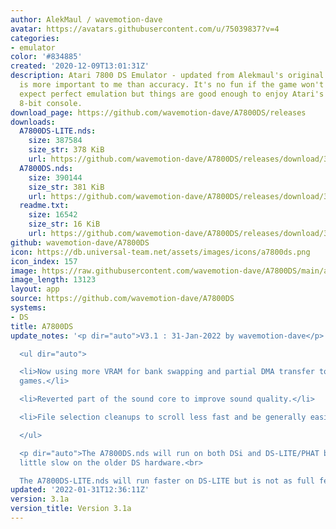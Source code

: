 ```yaml
---
author: AlekMaul / wavemotion-dave
avatar: https://avatars.githubusercontent.com/u/75039837?v=4
categories:
- emulator
color: '#834885'
created: '2020-12-09T13:01:31Z'
description: Atari 7800 DS Emulator - updated from Alekmaul's original. Playability
  is more important to me than accuracy. It's no fun if the game won't run. So don't
  expect perfect emulation but things are good enough to enjoy Atari's last major
  8-bit console.
download_page: https://github.com/wavemotion-dave/A7800DS/releases
downloads:
  A7800DS-LITE.nds:
    size: 387584
    size_str: 378 KiB
    url: https://github.com/wavemotion-dave/A7800DS/releases/download/3.1a/A7800DS-LITE.nds
  A7800DS.nds:
    size: 390144
    size_str: 381 KiB
    url: https://github.com/wavemotion-dave/A7800DS/releases/download/3.1a/A7800DS.nds
  readme.txt:
    size: 16542
    size_str: 16 KiB
    url: https://github.com/wavemotion-dave/A7800DS/releases/download/3.1a/readme.txt
github: wavemotion-dave/A7800DS
icon: https://db.universal-team.net/assets/images/icons/a7800ds.png
icon_index: 157
image: https://raw.githubusercontent.com/wavemotion-dave/A7800DS/main/arm9/gfx/bgTop.png
image_length: 13123
layout: app
source: https://github.com/wavemotion-dave/A7800DS
systems:
- DS
title: A7800DS
update_notes: '<p dir="auto">V3.1 : 31-Jan-2022 by wavemotion-dave</p>

  <ul dir="auto">

  <li>Now using more VRAM for bank swapping and partial DMA transfer to speed up large
  games.</li>

  <li>Reverted part of the sound core to improve sound quality.</li>

  <li>File selection cleanups to scroll less fast and be generally easier to see.</li>

  </ul>

  <p dir="auto">The A7800DS.nds will run on both DSi and DS-LITE/PHAT but may be a
  little slow on the older DS hardware.<br>

  The A7800DS-LITE.nds will run faster on DS-LITE but is not as full featured.</p>'
updated: '2022-01-31T12:36:11Z'
version: 3.1a
version_title: Version 3.1a
---
```

